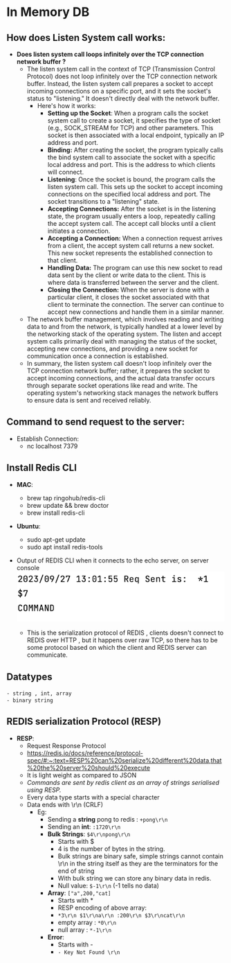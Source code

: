 # In Memory DB

## How does Listen System call works:
 - **Does listen system call loops infinitely over the TCP connection network buffer ?**
   - The listen system call in the context of TCP (Transmission Control Protocol) does not loop infinitely over the TCP connection network buffer. Instead, the listen system call prepares a socket to accept incoming connections on a specific port, and it sets the socket's status to "listening." It doesn't directly deal with the network buffer.
     - Here's how it works:
        - **Setting up the Socket**: When a program calls the socket system call to create a socket, it specifies the type of socket (e.g., SOCK_STREAM for TCP) and other parameters. This socket is then associated with a local endpoint, typically an IP address and port.
        - **Binding:** After creating the socket, the program typically calls the bind system call to associate the socket with a specific local address and port. This is the address to which clients will connect.
        - **Listening**: Once the socket is bound, the program calls the listen system call. This sets up the socket to accept incoming connections on the specified local address and port. The socket transitions to a "listening" state.
        - **Accepting Connections:** After the socket is in the listening state, the program usually enters a loop, repeatedly calling the accept system call. The accept call blocks until a client initiates a connection.
        - **Accepting a Connection:** When a connection request arrives from a client, the accept system call returns a new socket. This new socket represents the established connection to that client.
        - **Handling Data:** The program can use this new socket to read data sent by the client or write data to the client. This is where data is transferred between the server and the client.
        - **Closing the Connection:** When the server is done with a particular client, it closes the socket associated with that client to terminate the connection. The server can continue to accept new connections and handle them in a similar manner.
   - The network buffer management, which involves reading and writing data to and from the network, is typically handled at a lower level by the networking stack of the operating system. The listen and accept system calls primarily deal with managing the status of the socket, accepting new connections, and providing a new socket for communication once a connection is established.
   - In summary, the listen system call doesn't loop infinitely over the TCP connection network buffer; rather, it prepares the socket to accept incoming connections, and the actual data transfer occurs through separate socket operations like read and write. The operating system's networking stack manages the network buffers to ensure data is sent and received reliably.

##  **Command to send request to the server:**
   - Establish Connection:
     - nc localhost 7379

## Install Redis CLI
   - **MAC**:
     - brew tap ringohub/redis-cli
     - brew update && brew doctor 
     - brew install redis-cli
   - **Ubuntu**:
     - sudo apt-get update
     - sudo apt install redis-tools

   - Output of REDIS CLI when it connects to the echo server, on server console
    ![Screenshot 2023-09-27 at 1.05.02 PM.png](Screenshot%202023-09-27%20at%201.05.02%20PM.png)  
       - This is the serialization protocol of REDIS , clients doesn't connect to REDIS over HTTP , but it happens over raw TCP, so there has to be some protocol based on which the client and REDIS server can communicate.
  
## Datatypes
    - string , int, array
    - binary string

## REDIS serialization Protocol (RESP)
 - **RESP**:
   - Request Response Protocol
   - https://redis.io/docs/reference/protocol-spec/#:~:text=RESP%20can%20serialize%20different%20data,that%20the%20server%20should%20execute
   - It is light weight as compared to JSON
   - _Commands are sent by redis client as an array of strings serialised using RESP._
   - Every data type starts with a special character
   - Data ends with \r\n (CRLF)
     - Eg: 
       - Sending a **string** pong to redis : `+pong\r\n`
       - Sending an **int**: `:1720\r\n`
       - **Bulk Strings**: `$4\r\npong\r\n`
         - Starts with $
         - 4 is the number of bytes in the string.
         - Bulk strings are binary safe, simple strings cannot contain \r\n in the string itself as they are the terminators for the end of string
         - With bulk string we can store any binary data in redis.
         - Null value: `$-1\r\n` (-1 tells no data)
       - **Array**: `["a",200,"cat]`
         - Starts with * 
         - RESP encoding of above array:
         - `*3\r\n
            $1\r\na\r\n
            :200\r\n
            $3\r\ncat\r\n`
         - empty array : `*0\r\n`
         - null array : `*-1\r\n`
       - **Error**:
         - Starts with -
         - `- Key Not Found \r\n`